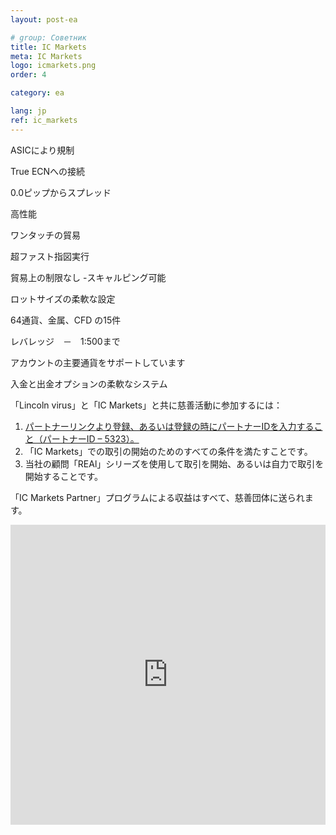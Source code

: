```yaml
---
layout: post-ea

# group: Cоветник
title: IC Markets
meta: IC Markets
logo: icmarkets.png
order: 4

category: ea

lang: jp
ref: ic_markets
---
```


ASICにより規制

True ECNへの接続

0.0ピップからスプレッド

高性能

ワンタッチの貿易

超ファスト指図実行

貿易上の制限なし -スキャルピング可能

ロットサイズの柔軟な設定

64通貨、金属、CFD の15件

レバレッジ　－　1:500まで

アカウントの主要通貨をサポートしています

入金と出金オプションの柔軟なシステム

「Lincoln virus」と「IC Markets」と共に慈善活動に参加するには：

  1. <a href="https://www.icmarkets.com/?camp=5323" target="_blank">パートナーリンクより登録、あるいは登録の時にパートナーIDを入力すること（パートナーID – 5323）。</a>
  2. 「IC Markets」での取引の開始のためのすべての条件を満たすことです。
  3. 当社の顧問「REAl」シリーズを使用して取引を開始、あるいは自力で取引を開始することです。

「IC Markets Partner」プログラムによる収益はすべて、慈善団体に送られます。

<iframe frameborder="0" height="480" src="https://secure.icmarkets.com//Partner/Widget/PriceWidget/5323" width="100%"></iframe>


